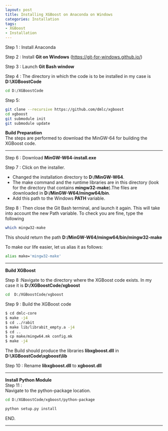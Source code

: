```yaml
---
layout: post
title: Installing XGBoost on Anaconda on Windows
categories: Installation
tags:
- XGBoost
- Installation
---
```


Step 1 : Install Anaconda     

Step 2 : Install **Git on Windows** (https://git-for-windows.github.io/)      

Step 3 : Launch **Git Bash window**

Step 4 : The directory in which the  code is to be installed in my case is **D:\XGBoostCode**     

```bash
cd D:/XGBoostCode
```
Step 5:

```bash
git clone --recursive https://github.com/dmlc/xgboost
cd xgboost
git submodule init
git submodule update

```
**Build Preparation**           
The steps are performed to download the MinGW-64 for building the XGBoost code.       

--------------------------------------------------------------------------------------------------------------------------   

Step 6 : Download **MinGW-W64-install.exe**

Step 7 : Click on the installer.      
* Changed the installation directory to **D:/MinGW-W64**.       
* The make command and the runtime libraries are in this directory (look for the directory that contains **mingw32-make**).The files are downloaded in **D:/MinGW-W64/mingw64/bin**.         
* Add this path to the Windows **PATH** variable.     

Step 8 : Then close the Git Bash terminal, and launch it again.  This will take into account the new Path variable.  To check you are fine, type the following     

```bash
which mingw32-make
```
This should return the path **D:/MinGW-W64/mingw64/bin/mingw32-make**

To make our life easier, let us alias it as follows:
```bash
alias make='mingw32-make'
```
--------------------------------------------------------------------------------------------------------------------------
**Build XGBoost**                       

Step 8 :Navigate to the directory where the XGBoost code exists. In  my case it is **D:/XGBoostCode/xgboost**

```bash
cd  D:/XGBoostCode/xgboost
```

Step 9 : Build the XGBoost code    

```bash
$ cd dmlc-core
$ make -j4
$ cd ../rabit
$ make lib/librabit_empty.a -j4
$ cd ..
$ cp make/mingw64.mk config.mk
$ make -j4
```
 The Build should produce the libraries **libxgboost.dll** in **D:\XGBoostCode\xgboost\lib**             

 Step 10 : Rename **libxgboost.dll** to **xgboost.dll**       

  --------------------------------------------------------------------------------------------------------------------------
**Install Python Module**                         
 Step 11 :        
Navigate to the python-package location.             

```bash
cd D:/XGBoostCode/xgboost/python-package

python setup.py install
```     
END.                        

--------------------------------------------------------------------------------------------------------------------------

